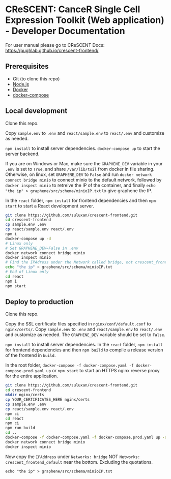 # CReSCENT: CanceR Single Cell Expression Toolkit (Web application) - Developer Documentation
For user manual please go to CReSCENT Docs: https://pughlab.github.io/crescent-frontend/


## Prerequisites
- Git (to clone this repo)
- [Node.js](https://nodejs.org/)
- [Docker](https://docs.docker.com/v17.09/engine/installation/)
- [docker-compose](https://docs.docker.com/compose/install/)

## Local development
Clone this repo.

Copy `sample.env` to `.env` and `react/sample.env` to `react/.env` and customize as needed.

`npm install` to install server dependencies.
`docker-compose up` to start the server backend.

If you are on Windows or Mac, make sure the `GRAPHENE_DEV` variable in your `.env` is set to `True`, and share `/var/lib/toil` from docker in file sharing. Otherwise, on linux, set `GRAPHENE_DEV` to `False` and run `docker network connect bridge minio` to connect minio to the default network, followed by `docker inspect minio` to retreive the IP of the container, and finally `echo "the ip" > graphene/src/schema/minioIP.txt` to give graphene the IP.

In the `react` folder, `npm install` for frontend dependencies and then `npm start` to start a React development server.

```bash
git clone https://github.com/suluxan/crescent-frontend.git
cd crescent-frontend
cp sample.env .env
cp react/sample.env react/.env
npm i
docker-compose up -d
# Linux only
# Set GRAPHENE_DEV=False in .env
docker network connect bridge minio
docker inspect minio
# Find the IPAdress under the Network called bridge, not crescent_frontend_default
echo "the ip" > graphene/src/schema/minioIP.txt
# End of Linux only
cd react
npm i
npm start
```

## Deploy to production
Clone this repo.

Copy the SSL certificate files specified in `nginx/conf/default.conf` to `nginx/certs/`.
Copy `sample.env` to `.env` and `react/sample.env` to `react/.env` and customize as needed. The `GRAPHENE_DEV` variable should be set to `False`.

`npm install` to install server dependencies.
In the `react` folder, `npm install` for frontend dependencies and then `npm build` to compile a release version of the frontend in `build`.

In the root folder, `docker-compose -f docker-compose.yaml -f docker-compose.prod.yaml up` or `npm start` to start an HTTPS nginx reverse proxy for the entire application.

```bash
git clone https://github.com/suluxan/crescent-frontend.git
cd crescent-frontend
mkdir nginx/certs
cp YOUR_CERTIFICATES_HERE nginx/certs
cp sample.env .env
cp react/sample.env react/.env
npm ci
cd react
npm ci
npm run build
cd ..
docker-compose -f docker-compose.yaml -f docker-compose.prod.yaml up -d 
docker network connect bridge minio
docker inspect minio
```
Now copy the `IPAddress` under `Networks: bridge` NOT `Networks: crescent_frontend_default` near the bottom. Excluding the quotations.
```
echo "the ip" > graphene/src/schema/minioIP.txt
```

